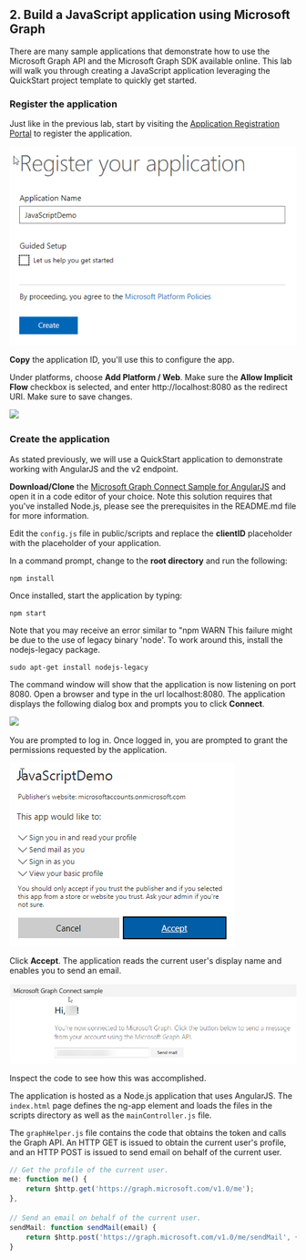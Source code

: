 ## 2. Build a JavaScript application using Microsoft Graph 

There are many sample applications that demonstrate how to use the Microsoft Graph API and the Microsoft Graph SDK available online. This lab will walk you through creating a JavaScript application leveraging the QuickStart project template to quickly get started.

### Register the application

Just like in the previous lab, start by visiting the [Application Registration Portal](https://apps.dev.microsoft.com/) to register the application.

![](../../Images/07.png)

**Copy** the application ID, you'll use this to configure the app.

Under platforms, choose **Add Platform / Web**. Make sure the **Allow Implicit Flow** checkbox is selected, and enter http://localhost:8080 as the redirect URI. Make sure to save changes.

![](../../Images/08.png)

### Create the application

As stated previously, we will use a QuickStart application to demonstrate working with AngularJS and the v2 endpoint. 

**Download/Clone** the [Microsoft Graph Connect Sample for AngularJS](https://github.com/microsoftgraph/angular-connect-rest-sample) and open it in a code editor of your choice. Note this solution requires that you've installed Node.js, please see the prerequisites in the README.md file for more information.

Edit the `config.js` file in public/scripts and replace the **clientID** placeholder with the placeholder of your application.

In a command prompt, change to the **root directory** and run the following:

````shell
npm install
````

Once installed, start the application by typing:

````shell
npm start
````

Note that you may receive an error similar to "npm WARN This failure might be due to the use of legacy binary 'node'. To work around this, install the nodejs-legacy package.

````shell
sudo apt-get install nodejs-legacy
````

The command window will show that the application is now listening on port 8080.  Open a browser and type in the url localhost:8080. The application displays the following dialog box and prompts you to click **Connect**.

![](../../Images/09.png)

You are prompted to log in. Once logged in, you are prompted to grant the permissions requested by the application.

![](../../Images/10.png)

Click **Accept**. The application reads the current user's display name and enables you to send an email.

![](../../Images/11.png)

Inspect the code to see how this was accomplished.

The application is hosted as a Node.js application that uses AngularJS. The `index.html` page defines the ng-app element and loads the files in the scripts directory as well as the `mainController.js` file.

The `graphHelper.js` file contains the code that obtains the token and calls the Graph API. An HTTP GET is issued to obtain the current user's profile, and an HTTP POST is issued to send email on behalf of the current user.

````javascript
// Get the profile of the current user.
me: function me() {
    return $http.get('https://graph.microsoft.com/v1.0/me');
},

// Send an email on behalf of the current user.
sendMail: function sendMail(email) {
    return $http.post('https://graph.microsoft.com/v1.0/me/sendMail', { 'message' : email, 'saveToSentItems': true });
}
````